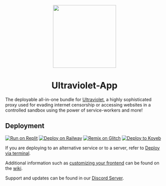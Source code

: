 <p align="center"><img src="https://raw.githubusercontent.com/titaniumnetwork-dev/Ultraviolet-Static/main/public/uv.png" height="200"></p>

<h1 align="center">Ultraviolet-App</h1>

The deployable all-in-one bundle for [Ultraviolet](https://github.com/mikesayswohoo/Ultraviolet), a highly sophisticated proxy used for evading internet censorship or accessing websites in a controlled sandbox using the power of service-workers and more!

## Deployment

[![Run on Replit](https://binbashbanana.github.io/deploy-buttons/buttons/remade/replit.svg)](https://github.com/mikesayswohoo/Ultraviolet-App/wiki/Run-on-Replit)
[![Deploy on Railway](https://railway.app/button.svg)](https://railway.app/template/1alvvo?referralCode=H5PXt8)
[![Remix on Glitch](https://binbashbanana.github.io/deploy-buttons/buttons/remade/glitch.svg)](https://github.com/mikesayswohoo/Ultraviolet-App/wiki/Remix-on-Glitch)
[![Deploy to Koyeb](https://binbashbanana.github.io/deploy-buttons/buttons/remade/koyeb.svg)](https://github.com/mikesayswohoo/Ultraviolet-App/wiki/Deploy-to-Koyeb)

If you are deploying to an alternative service or to a server, refer to [Deploy via terminal](https://github.com/mikesayswohoo/Ultraviolet-App/wiki/Deploy-via-terminal).

Additional information such as [customizing your frontend](https://github.com/mikesayswohoo/Ultraviolet-App/wiki/Customizing-your-frontend) can be found on the [wiki](https://github.com/mikesayswohoo/Ultraviolet-App/wiki).

Support and updates can be found in our [Discord Server](discord.gg/unblock).
